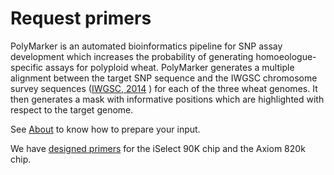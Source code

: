 Request primers
===============
   
PolyMarker is an automated bioinformatics pipeline for SNP assay development which increases the probability of generating homoeologue-specific assays for polyploid wheat. PolyMarker generates a multiple alignment between the target SNP sequence and the IWGSC chromosome survey sequences ([IWGSC, 2014](http://dx.doi.org/10.1126/science.1251788) ) for each of the three wheat genomes. It then generates a mask with informative positions which are highlighted with respect to the target genome.


See [About](/about) to know how to prepare your input.
 
We have [designed primers](/designed_primers) for the iSelect 90K chip and the Axiom 820k chip.



